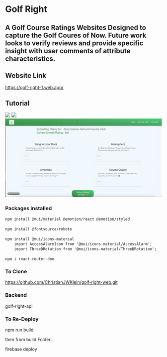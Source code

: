 # Golf Right

## A Golf Course Ratings Websites Designed to capture the Golf Coures of Now. Future work looks to verify reviews and provide specific insight with user comments of attribute characteristics.

## Website Link

https://golf-right-1.web.app/

## Tutorial

![](./tutorials/vid1.gif)
![](./tutorials/vid2.gif)
![](./tutorials/vid3.gif)

### Packages installed

    npm install @mui/material @emotion/react @emotion/styled

    npm install @fontsource/roboto

    npm install @mui/icons-material
        import AccessAlarmIcon from '@mui/icons-material/AccessAlarm';
        import ThreeDRotation from '@mui/icons-material/ThreeDRotation';

    npm i react-router-dom

### To Clone

https://github.com/ChristianJWKlein/golf-right-web.git

### Backend

golf-right-api

### To Re-Deploy

npm run build

then from build Folder..

firebase deploy
